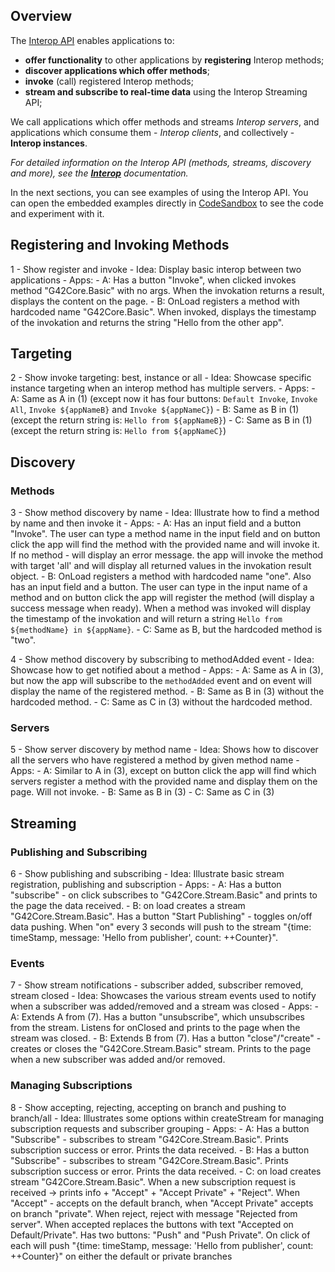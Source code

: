 ## Overview

The [Interop API](../../../reference/core/latest/interop/index.html) enables applications to:

- **offer functionality** to other applications by **registering** Interop methods;
- **discover applications which offer methods**;
- **invoke** (call) registered Interop methods;
- **stream and subscribe to real-time data** using the Interop Streaming API;

We call applications which offer methods and streams *Interop servers*, and applications which consume them - *Interop clients*, and collectively - **Interop instances**.

*For detailed information on the Interop API (methods, streams, discovery and more), see the [**Interop**](../../../glue42-concepts/data-sharing-between-apps/interop/javascript/index.html) documentation.*

In the next sections, you can see examples of using the Interop API. You can open the embedded examples directly in [CodeSandbox](https://codesandbox.io) to see the code and experiment with it.

## Registering and Invoking Methods

1 - Show register and invoke
	- Idea: Display basic interop between two applications
	- Apps: 
		- A: Has a button "Invoke", when clicked invokes method "G42Core.Basic" with no args. When the invokation returns a result, displays the content on the page.
		- B: OnLoad registers a method with hardcoded name "G42Core.Basic". When invoked, displays the timestamp of the invokation and returns the string "Hello from the other app".

<!-- example 1 -->

## Targeting

2 - Show invoke targeting: best, instance or all
	- Idea: Showcase specific instance targeting when an interop method has multiple servers.
	- Apps: 
		- A: Same as A in (1) (except now it has four buttons: `Default Invoke`, `Invoke All`, `Invoke ${appNameB}` and `Invoke ${appNameC}`)
		- B: Same as B in (1) (except the return string is: `Hello from ${appNameB}`)
		- C: Same as B in (1) (except the return string is: `Hello from ${appNameC}`)

<!-- example 2 -->

## Discovery

### Methods

3 - Show method discovery by name
	- Idea: Illustrate how to find a method by name and then invoke it
	- Apps: 
		- A: Has an input field and a button "Invoke". The user can type a method name in the input field and on button click the app will find the method with the provided name and will invoke it. If no method - will display an error message. the app will invoke the method with target 'all' and will display all returned values in the invokation result object.
		- B: OnLoad registers a method with hardcoded name "one". Also has an input field and a button. The user can type in the input name of a method and on button click the app will register the method (will display a success message when ready). When a method was invoked will display the timestamp of the invokation and will return a string `Hello from ${methodName} in ${appName}`.
		- C: Same as B, but the hardcoded method is "two".

<!-- example 3 -->



4 - Show method discovery by subscribing to methodAdded event
	- Idea: Showcase how to get notified about a method
	- Apps: 
		- A: Same as A in (3), but now the app will subscribe to the `methodAdded` event and on event will display the name of the registered method.
		- B: Same as B in (3) without the hardcoded method.
		- C: Same as C in (3) without the hardcoded method.

<!-- example 4 -->

### Servers

5 - Show server discovery by method name
	- Idea: Shows how to discover all the servers who have registered a method by given method name
	- Apps: 
		- A: Similar to A in (3), except on button click the app will find which servers register a method with the provided name and display them on the page. Will not invoke.
		- B: Same as B in (3)
		- C: Same as C in (3)

<!-- example 5 -->

## Streaming

### Publishing and Subscribing

6 - Show publishing and subscribing
	- Idea: Illustrate basic stream registration, publishing and subscription
	- Apps: 
		- A: Has a button "subscribe" - on click subscribes to "G42Core.Stream.Basic" and prints to the page the data received.
		- B: on load creates a stream "G42Core.Stream.Basic". Has a button "Start Publishing" - toggles on/off data pushing. When "on" every 3 seconds will push to the stream "{time: timeStamp, message: 'Hello from publisher', count: ++Counter}".

<!-- example 6 -->

### Events

7 - Show stream notifications - subscriber added, subscriber removed, stream closed
	- Idea: Showcases the various stream events used to notify when a subscriber was added/removed and a stream was closed
	- Apps: 
		- A: Extends A from (7). Has a button "unsubscribe", which unsubscribes from the stream. Listens for onClosed and prints to the page when the stream was closed.
		- B: Extends B from (7). Has a button "close"/"create" - creates or closes the "G42Core.Stream.Basic" stream. Prints to the page when a new subscriber was added and/or removed.


<!-- example 7 -->

### Managing Subscriptions

8 - Show accepting, rejecting, accepting on branch and pushing to branch/all
	- Idea: Illustrates some options within createStream for managing subscription requests and subscriber grouping
	- Apps: 
		- A: Has a button "Subscribe" - subscribes to stream "G42Core.Stream.Basic". Prints subscription success or error. Prints the data received.
		- B: Has a button "Subscribe" - subscribes to stream "G42Core.Stream.Basic". Prints subscription success or error. Prints the data received.
		- C: on load creates stream "G42Core.Stream.Basic". 
			When a new subscription request is received -> prints info + "Accept" + "Accept Private" + "Reject". 
			When "Accept" - accepts on the default branch, when "Accept Private" accepts on branch "private". When reject, reject with message "Rejected from server".
			When accepted replaces the buttons with text "Accepted on Default/Private".
			Has two buttons: "Push" and "Push Private". On click of each will push "{time: timeStamp, message: 'Hello from publisher', count: ++Counter}" on either the default or private branches

<!-- example 8 -->